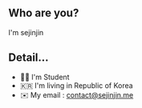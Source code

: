 ## Who are you?
I'm sejinjin

## Detail...

+ 🧑‍🎓 I'm Student
+ 🇰🇷 I'm living in Republic of Korea
+ ✉️ My email : contact@sejinjin.me
<!--
**sejin0104/sejin0104** is a ✨ _special_ ✨ repository because its `README.md` (this file) appears on your GitHub profile.

Here are some ideas to get you started:

- 🔭 I’m currently working on ...
- 🌱 I’m currently learning ...
- 👯 I’m looking to collaborate on ...
- 🤔 I’m looking for help with ...
- 💬 Ask me about ...
- 📫 How to reach me: ...
- 😄 Pronouns: ...
- ⚡ Fun fact: ...
-->
